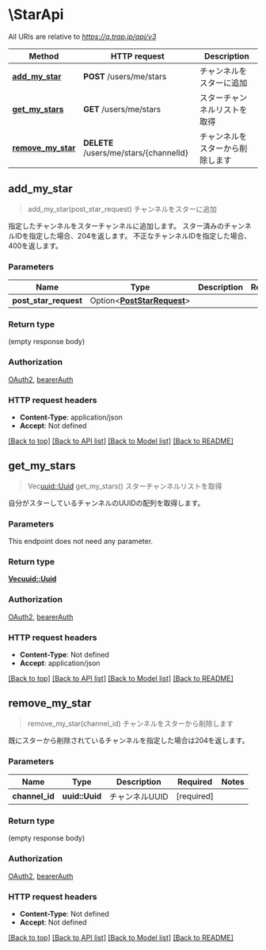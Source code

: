 # \StarApi

All URIs are relative to *https://q.trap.jp/api/v3*

Method | HTTP request | Description
------------- | ------------- | -------------
[**add_my_star**](StarApi.md#add_my_star) | **POST** /users/me/stars | チャンネルをスターに追加
[**get_my_stars**](StarApi.md#get_my_stars) | **GET** /users/me/stars | スターチャンネルリストを取得
[**remove_my_star**](StarApi.md#remove_my_star) | **DELETE** /users/me/stars/{channelId} | チャンネルをスターから削除します



## add_my_star

> add_my_star(post_star_request)
チャンネルをスターに追加

指定したチャンネルをスターチャンネルに追加します。 スター済みのチャンネルIDを指定した場合、204を返します。 不正なチャンネルIDを指定した場合、400を返します。

### Parameters


Name | Type | Description  | Required | Notes
------------- | ------------- | ------------- | ------------- | -------------
**post_star_request** | Option<[**PostStarRequest**](PostStarRequest.md)> |  |  |

### Return type

 (empty response body)

### Authorization

[OAuth2](../README.md#OAuth2), [bearerAuth](../README.md#bearerAuth)

### HTTP request headers

- **Content-Type**: application/json
- **Accept**: Not defined

[[Back to top]](#) [[Back to API list]](../README.md#documentation-for-api-endpoints) [[Back to Model list]](../README.md#documentation-for-models) [[Back to README]](../README.md)


## get_my_stars

> Vec<uuid::Uuid> get_my_stars()
スターチャンネルリストを取得

自分がスターしているチャンネルのUUIDの配列を取得します。

### Parameters

This endpoint does not need any parameter.

### Return type

[**Vec<uuid::Uuid>**](uuid::Uuid.md)

### Authorization

[OAuth2](../README.md#OAuth2), [bearerAuth](../README.md#bearerAuth)

### HTTP request headers

- **Content-Type**: Not defined
- **Accept**: application/json

[[Back to top]](#) [[Back to API list]](../README.md#documentation-for-api-endpoints) [[Back to Model list]](../README.md#documentation-for-models) [[Back to README]](../README.md)


## remove_my_star

> remove_my_star(channel_id)
チャンネルをスターから削除します

既にスターから削除されているチャンネルを指定した場合は204を返します。

### Parameters


Name | Type | Description  | Required | Notes
------------- | ------------- | ------------- | ------------- | -------------
**channel_id** | **uuid::Uuid** | チャンネルUUID | [required] |

### Return type

 (empty response body)

### Authorization

[OAuth2](../README.md#OAuth2), [bearerAuth](../README.md#bearerAuth)

### HTTP request headers

- **Content-Type**: Not defined
- **Accept**: Not defined

[[Back to top]](#) [[Back to API list]](../README.md#documentation-for-api-endpoints) [[Back to Model list]](../README.md#documentation-for-models) [[Back to README]](../README.md)

